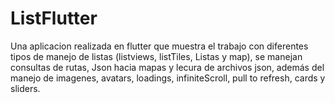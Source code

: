# ListFlutter
Una aplicacion realizada en flutter que muestra el trabajo con diferentes tipos de manejo de listas (listviews, listTiles, Listas y map), se manejan consultas de rutas, Json hacia mapas y lecura de archivos json, además del manejo de imagenes, avatars, loadings, infiniteScroll, pull to refresh, cards y sliders.
